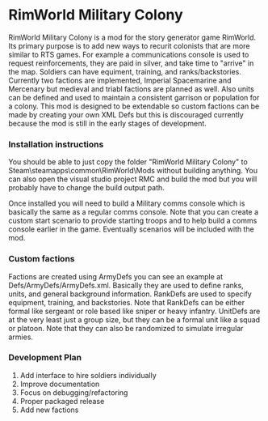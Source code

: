 <h1>RimWorld Military Colony</h1>
RimWorld Military Colony is a mod for the story generator game RimWorld. Its primary purpose is to add new ways to recurit colonists that are more similar to RTS games. For example a communications console is used to request reinforcements, they are paid in silver, and take time to "arrive" in the map. Soldiers can have equiment, training, and ranks/backstories. Currently two factions are implemented, Imperial Spacemarine and Mercenary but medieval and triabl factions are planned as well. Also units can be defined and used to maintain a consistent garrison or population for a colony. This mod is designed to be extendable so custom factions can be made by creating your own XML Defs but this is discouraged currently because the mod is still in the early stages of development.
<h3>Installation instructions</h3>
<p>You should be able to just copy the folder "RimWorld Military Colony" to Steam\steamapps\common\RimWorld\Mods without building anything. You can also open the visual studio project RMC and build the mod but you will probably have to change the build output path.</p>
<p>Once installed you will need to build a Military comms console which is basically the same as a regular comms console. Note that you can create a custom start scenario to provide starting troops and to help build a comms console earlier in the game. Eventually scenarios will be included with the mod.</p>
<h3>Custom factions</h3>
Factions are created using ArmyDefs you can see an example at Defs/ArmyDefs/ArmyDefs.xml. Basically they are used to define ranks, units, and general background information. RankDefs are used to specify equipment, training, and backstories. Note that RankDefs can be either formal like sergeant or role based like sniper or heavy infantry. UnitDefs are at the very least just a group size, but they can be a formal unit like a squad or platoon. Note that they can also be randomized to simulate irregular armies.
<h3>Development Plan</h3>
<ol>
  <li>Add interface to hire soldiers individually</li>
  <li>Improve documentation</li>
  <li>Focus on debugging/refactoring</li>
  <li>Proper packaged release</li>
  <li>Add new factions</li>
</ol>
